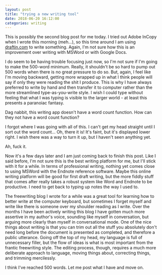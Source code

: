 ```yaml
---
layout: post
title: "trying a new writing tool"
date: 2018-06-20 16:12:00
categories: writing
---
```


This is possibly the second blog post for me today. I tried out Adobe InCopy when I wrote this morning (meh...), so this time around I am using [draftin.com](https://draftin.com/documents) to write something. Again, I'm not sure how this is an improvement over writing with MSWord or with Google Docs.

I do seem to be having trouble focusing just now, so I'm not sure if I'm going to make the 500-word minimum. Really, it shouldn't be so hard to pump out 500 words when there is no great pressure to do so. But, again, I feel like I'm moving backward, getting more wrapped up in what I think people will say if only they were reading the shit I produce. This is why I have always preferred to write by hand and then transfer it to computer rather than the more streamlined type-as-you-write style. I wish I could type without feeling that what I was typing is visible to the larger world - at least this presents a paranoiac fantasy.

Dag nabbit, this writing app doesn't have a word count function. How can they not have a word count function?

I forgot where I was going with all of this. I can't get my head straight until I sort out the word count... Oh, there it is! It's faint, but it's displayed lower right. I wish there was a way to turn it up, but I haven't seen anything yet.

Ah, fuck it.

Now it's a few days later and I am just coming back to finish this post. Like I said before, I'm not sure this is the best writing platform for me, but I'll stick with it for a while. In terms of professional writing, nothing yet comes close to using MSWord with the Endnote reference software. Maybe this online writing platform will be good for first draft writing, but the more fiddly stuff that comes after really takes a robust system like Word and Endnote to be productive. I need to get back to typing up notes the way I used to.

The freewriting blog I wrote for a while was a great tool for learning how to better write at the computer keyboard, but sometimes I forget myself and write like there is someone over my shoulder reading as I write. Over the months I have been actively writing this blog I have gotten much more assertive in my author's voice, sounding like myself in conversation, but arguing more clearly than myself in conversational mode. One of the nice things about writing is that you can trim out all the stuff you absolutely don't need long before the document is presented as completed, and therefore a public utterance. Going off the top of my head, my language is full of unnecessary filler, but the flow of ideas is what is most important from the frantic freewriting style. The editing process, though, requires a much more deliberate approach to language, moving things about, correcting things, and trimming mercilessly.

I think I've reached 500 words. Let me post what I have and move on.
